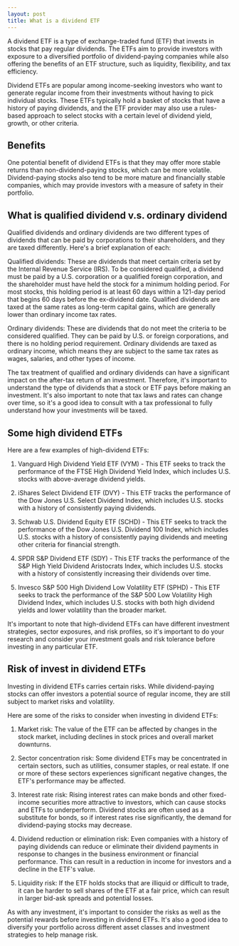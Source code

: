 ```yaml
---
layout: post
title: What is a dividend ETF
---
```

A dividend ETF is a type of exchange-traded fund (ETF) that invests in stocks that pay regular dividends. The ETFs aim to provide investors with exposure to a diversified portfolio of dividend-paying companies while also offering the benefits of an ETF structure, such as liquidity, flexibility, and tax efficiency.

Dividend ETFs are popular among income-seeking investors who want to generate regular income from their investments without having to pick individual stocks. These ETFs typically hold a basket of stocks that have a history of paying dividends, and the ETF provider may also use a rules-based approach to select stocks with a certain level of dividend yield, growth, or other criteria.

## Benefits
One potential benefit of dividend ETFs is that they may offer more stable returns than non-dividend-paying stocks, which can be more volatile. Dividend-paying stocks also tend to be more mature and financially stable companies, which may provide investors with a measure of safety in their portfolio.

## What is qualified dividend v.s. ordinary dividend

Qualified dividends and ordinary dividends are two different types of dividends that can be paid by corporations to their shareholders, and they are taxed differently. Here's a brief explanation of each:

Qualified dividends: These are dividends that meet certain criteria set by the Internal Revenue Service (IRS). To be considered qualified, a dividend must be paid by a U.S. corporation or a qualified foreign corporation, and the shareholder must have held the stock for a minimum holding period. For most stocks, this holding period is at least 60 days within a 121-day period that begins 60 days before the ex-dividend date. Qualified dividends are taxed at the same rates as long-term capital gains, which are generally lower than ordinary income tax rates.

Ordinary dividends: These are dividends that do not meet the criteria to be considered qualified. They can be paid by U.S. or foreign corporations, and there is no holding period requirement. Ordinary dividends are taxed as ordinary income, which means they are subject to the same tax rates as wages, salaries, and other types of income.

The tax treatment of qualified and ordinary dividends can have a significant impact on the after-tax return of an investment. Therefore, it's important to understand the type of dividends that a stock or ETF pays before making an investment. It's also important to note that tax laws and rates can change over time, so it's a good idea to consult with a tax professional to fully understand how your investments will be taxed.




## Some high dividend ETFs 
Here are a few examples of high-dividend ETFs:

1. Vanguard High Dividend Yield ETF (VYM) - This ETF seeks to track the performance of the FTSE High Dividend Yield Index, which includes U.S. stocks with above-average dividend yields.

2. iShares Select Dividend ETF (DVY) - This ETF tracks the performance of the Dow Jones U.S. Select Dividend Index, which includes U.S. stocks with a history of consistently paying dividends.

3. Schwab U.S. Dividend Equity ETF (SCHD) - This ETF seeks to track the performance of the Dow Jones U.S. Dividend 100 Index, which includes U.S. stocks with a history of consistently paying dividends and meeting other criteria for financial strength.

4. SPDR S&P Dividend ETF (SDY) - This ETF tracks the performance of the S&P High Yield Dividend Aristocrats Index, which includes U.S. stocks with a history of consistently increasing their dividends over time.

5. Invesco S&P 500 High Dividend Low Volatility ETF (SPHD) - This ETF seeks to track the performance of the S&P 500 Low Volatility High Dividend Index, which includes U.S. stocks with both high dividend yields and lower volatility than the broader market.

It's important to note that high-dividend ETFs can have different investment strategies, sector exposures, and risk profiles, so it's important to do your research and consider your investment goals and risk tolerance before investing in any particular ETF.


## Risk of invest in dividend ETFs

Investing in dividend ETFs carries certain risks. While dividend-paying stocks can offer investors a potential source of regular income, they are still subject to market risks and volatility.

Here are some of the risks to consider when investing in dividend ETFs:

1. Market risk: The value of the ETF can be affected by changes in the stock market, including declines in stock prices and overall market downturns.

2. Sector concentration risk: Some dividend ETFs may be concentrated in certain sectors, such as utilities, consumer staples, or real estate. If one or more of these sectors experiences significant negative changes, the ETF's performance may be affected.

3. Interest rate risk: Rising interest rates can make bonds and other fixed-income securities more attractive to investors, which can cause stocks and ETFs to underperform. Dividend stocks are often used as a substitute for bonds, so if interest rates rise significantly, the demand for dividend-paying stocks may decrease.

4. Dividend reduction or elimination risk: Even companies with a history of paying dividends can reduce or eliminate their dividend payments in response to changes in the business environment or financial performance. This can result in a reduction in income for investors and a decline in the ETF's value.

5. Liquidity risk: If the ETF holds stocks that are illiquid or difficult to trade, it can be harder to sell shares of the ETF at a fair price, which can result in larger bid-ask spreads and potential losses.

As with any investment, it's important to consider the risks as well as the potential rewards before investing in dividend ETFs. It's also a good idea to diversify your portfolio across different asset classes and investment strategies to help manage risk.

